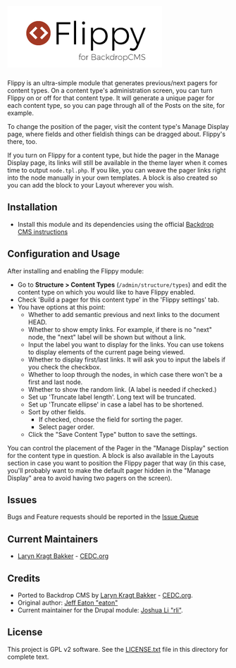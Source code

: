 # ![Flippy](https://github.com/backdrop-contrib/flippy/blob/1.x-1.x/images/flippy.png "Flippy for BackdropCMS")

Flippy is an ultra-simple module that generates previous/next pagers for content
types. On a content type's administration screen, you can turn Flippy on or off
for that content type. It will generate a unique pager for each content type,
so you can page through all of the Posts on the site, for example.

To change the position of the pager, visit the content type's Manage Display
page, where fields and other fieldish things can be dragged about. Flippy's
there, too.

If you turn on Flippy for a content type, but hide the pager in the Manage
Display page, its links will still be available in the theme layer when it comes
time to output `node.tpl.php`. If you like, you can weave the pager links right
into the node manually in your own templates. A block is also created so you
can add the block to your Layout wherever you wish.

## Installation

 - Install this module and its dependencies using the official 
  [Backdrop CMS instructions](https://backdropcms.org/guide/modules)

## Configuration and Usage

After installing and enabling the Flippy module:

- Go to **Structure > Content Types** (`/admin/structure/types`) and edit the 
content type on which you would like to have Flippy enabled.
- Check 'Build a pager for this content type' in the 'Flippy settings' tab. 
- You have options at this point:
  - Whether to add semantic previous and next links to the document HEAD.
  - Whether to show empty links. For example, if there is no "next" node, the 
  "next" label will be shown but without a link.
  - Input the label you want to display for the links. You can use tokens to 
  display elements of the current page being viewed.
  - Whether to display first/last links. It will ask you to input the labels if
  you check the checkbox.
  - Whether to loop through the nodes, in which case there won't be a first and 
  last node.
  - Whether to show the random link. (A label is needed if checked.)
  - Set up 'Truncate label length'. Long text will be truncated.
  - Set up 'Truncate ellipse' in case a label has to be shortened.
  - Sort by other fields.
    - If checked, choose the field for sorting the pager.
    - Select pager order.
  - Click the "Save Content Type" button to save the settings. 
  
You can control the placement of the Pager in the "Manage Display" section
for the content type in question. A block is also available in the Layouts 
section in case you want to position the Flippy pager that way (in this case,
you'll probably want to make the default pager hidden in the "Manage Display"
area to avoid having two pagers on the screen).

## Issues

Bugs and Feature requests should be reported in the 
[Issue Queue](https://github.com/backdrop-contrib/flippy/issues)

## Current Maintainers

 - [Laryn Kragt Bakker](https://github.com/laryn) - [CEDC.org](https://cedc.org)

## Credits

- Ported to Backdrop CMS by [Laryn Kragt Bakker](https://github.com/laryn) - [CEDC.org](https://cedc.org).
- Original author: [Jeff Eaton "eaton"](https://www.drupal.org/u/eaton)
- Current maintainer for the Drupal module: [Joshua Li "rli"](https://www.drupal.org/u/rli).

## License

This project is GPL v2 software. See the [LICENSE.txt](https://github.com/backdrop-contrib/flippy/blob/1.x-1.x/LICENSE.txt) 
file in this directory for complete text.
